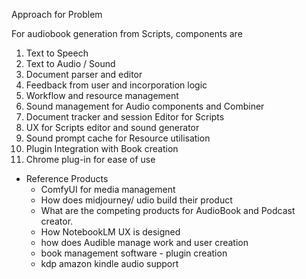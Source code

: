 Approach for Problem


For audiobook generation from Scripts, components are 
1. Text to Speech
2. Text to Audio / Sound
3. Document parser and editor
4. Feedback from user and incorporation logic
5. Workflow and resource management 
6. Sound management for Audio components and Combiner 
7. Document tracker and session Editor for Scripts 
8. UX for Scripts editor and sound generator 
9. Sound prompt cache for Resource utilisation
10. Plugin Integration with Book creation 
11. Chrome plug-in for ease of use 



- Reference Products 
  - ComfyUI for media management 
  - How does midjourney/ udio  build their product
  - What are the competing products for AudioBook and Podcast creator.
  - How  NotebookLM UX is designed 
  - how does Audible manage work and user creation
  - book management software - plugin creation
  - kdp amazon kindle audio support 